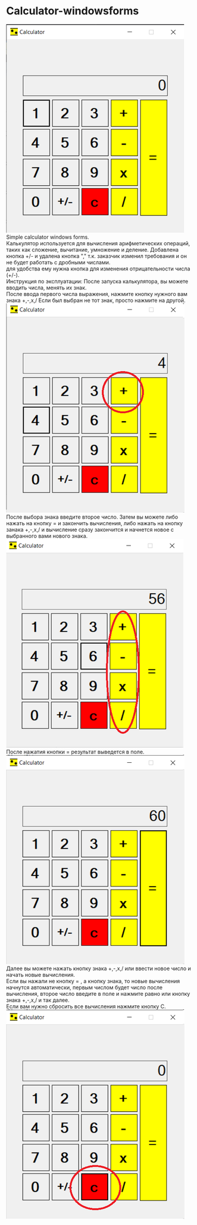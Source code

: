 # Calculator-windowsforms

<img src = "https://raw.githubusercontent.com/Zusith/Calculator-windowsforms/master/Cal.png" alt = "https://raw.githubusercontent.com/Zusith/Calculator-windowsforms/master/Cal.png">
Simple calculator windows forms.
<br>
Калькулятор используется для вычисления арифметических операций, таких как сложение, вычитание, умножение и деление. Добавлена кнопка +/- и удалена кнопка "," т.к. заказчик изменил требования и он не будет работать с дробными числами.
<br>
для удобства ему нужна кнопка для изменения отрицательности числа (+/-).
<br>
Инструкция по эксплуатации:
После запуска калькулятора, вы можете вводить числа, менять их знак.
<br>
После ввода первого числа выражения, нажмите кнопку нужного вам знака +,-,x,/ Если был выбран не тот знак, просто нажмите на другой.
<br>
<img src = "https://github.com/Zusith/Calculator-windowsforms/blob/master/test0.png?raw=true" alt = "https://github.com/Zusith/Calculator-windowsforms/blob/master/test0.png?raw=true">
<br>
После выбора знака введите второе число. Затем вы можете либо нажать на кнопку = и закончить вычисления, либо нажать на кнопку занака +,-,x,/ и вычисление сразу закончится и начнется новое с выбранного вами нового знака.
<br>
<img src = "https://github.com/Zusith/Calculator-windowsforms/blob/master/image.png?raw=true" alt = "https://github.com/Zusith/Calculator-windowsforms/blob/master/image.png?raw=true">
<br>
После нажатия кнопки = результат выведется в поле.
<img src = "https://github.com/Zusith/Calculator-windowsforms/blob/master/test2.png?raw=true" alt = "https://github.com/Zusith/Calculator-windowsforms/blob/master/test2.png?raw=true">
<br>
Далее вы можете нажать кнопку знака +,-,х,/ или ввести новое число и начать новые вычисления.
<br>
Если вы нажали не кнопку = , а кнопку знака, то новые вычисления начнутся автоматически, первым числом будет число после вычисления, второе число введите в поле и нажмите равно или кнопку знака +,-,х,/ и так далее.
<br>
Если вам нужно сбросить все вычисления нажмите кнопку С.
<img src = "https://raw.githubusercontent.com/Zusith/Calculator-windowsforms/6f0300c4ab2fb93eba05fc4a705d3fe3fa796680/test3.png" alt = "https://raw.githubusercontent.com/Zusith/Calculator-windowsforms/6f0300c4ab2fb93eba05fc4a705d3fe3fa796680/test3.png">


